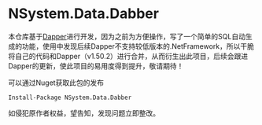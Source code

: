 # NSystem.Data.Dabber

本仓库基于[Dapper](https://github.com/DapperLib/Dapper)进行开发，因为之前为方便操作，写了一个简单的SQL自动生成的功能，使用中发现后续Dapper不支持较低版本的.NetFramework，所以干脆将自己的代码和Dapper（v1.50.2）进行合并，从而衍生出此项目，后续会跟进Dapper的更新，使此项目的易用度得到提升，敬请期待！

可以通过Nuget获取此包的发布

```
Install-Package NSystem.Data.Dabber
```

如侵犯原作者权益，望告知，发现问题立即整改。
